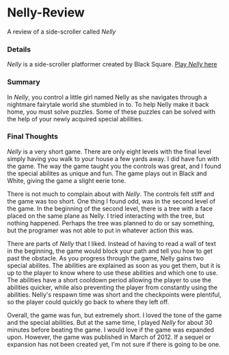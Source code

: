 # Nelly-Review
A review of a side-scroller called *Nelly*

### Details
*Nelly* is a side-scroller platformer created by Black Square.
[Play *Nelly* here](https://armorgames.com/play/12982/nelly?tag-referral=side-scrolling)

### Summary
In *Nelly*, you control a little girl named Nelly as she navigates through a nightmare fairytale world she stumbled in to. To help Nelly make it back home, you must solve puzzles. Some of these puzzles can be solved with the help of your newly acquired special abilities.

### Final Thoughts
*Nelly* is a very short game. There are only eight levels with the final level simply having you walk to your house a few yards away. I did have fun with the game. The way the game taught you the controls was great, and I found the special abilites as unique and fun. The game plays out in Black and White, giving the game a slight eerie tone.

There is not much to complain about with *Nelly*. The controls felt stiff and the game was too short. One thing I found odd, was in the second level of the game. In the beginning of the second level, there is a tree with a face placed on the same plane as Nelly. I tried interacting with the tree, but nothing happened. Perhaps the tree was planned to do or say something, but the programer was not able to put in whatever action this was.

There are parts of *Nelly* that I liked. Instead of having to read a wall of text in the beginning, the game would block your path and tell you how to get past the obstacle. As you progress through the game, Nelly gains two special abilites. The abilities are explained as soon as you get them, but it is up to the player to know where to use these abilities and which one to use. The abilities have a short cooldown period allowing the player to use the abilities quicker, while also preventing the player from constantly using the abilities. Nelly's respawn time was short and the checkpoints were plentiful, so the player could quickly go back to where they left off.

Overall, the game was fun, but extremely short. I loved the tone of the game and the special abilities. But at the same time, I played *Nelly* for about 30 minutes before beating the game. I would love if the game was expanded upon. However, the game was published in March of 2012. If a sequel or expansion has not been created yet, I'm not sure if there is going to be one.
